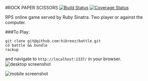 #ROCK PAPER SCISSORS [![Build Status](https://travis-ci.org/hibreez/rps-challenge.svg?branch=master)](https://travis-ci.org/hibreez/rps-challenge) [![Coverage Status](https://coveralls.io/repos/hibreez/rps-challenge/badge.svg?branch=master&service=github)](https://coveralls.io/github/hibreez/rps-challenge?branch=master)

RPS online game served by Ruby Sinatra. Two player or against the computer.

###To Play:
```
git clone git@github.com:hibreez/battle.git
cd battle && bundle
rackup
```
and navigate to `http://localhost:1337/` in your browser.
![desktop screenshot](https://raw.github.com/hibreez/rps-challenge/master/app/public/images/desktop.png)  

![mobile screenshot](https://raw.github.com/hibreez/rps-challenge/master/app/public/images/mobile.jpg)
